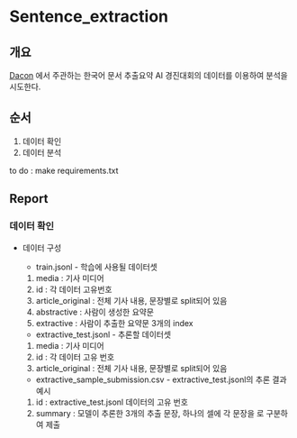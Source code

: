 # Sentence_extraction

## 개요
[Dacon](https://dacon.io/competitions/official/235671/overview/) 에서 주관하는 한국어 문서 추출요약 AI 경진대회의 데이터를 이용하여 분석을 시도한다.

## 순서
1. 데이터 확인
2. 데이터 분석

to do : make requirements.txt 


## Report
### 데이터 확인

* 데이터 구성

    * train.jsonl - 학습에 사용될 데이터셋

    1. media : 기사 미디어
    2. id : 각 데이터 고유번호
    3. article_original : 전체 기사 내용, 문장별로 split되어 있음
    4. abstractive : 사람이 생성한 요약문
    5. extractive : 사람이 추출한 요약문 3개의 index

    * extractive_test.jsonl - 추론할 데이터셋

    1. media : 기사 미디어
    2. id : 각 데이터 고유 번호
    3. article_original : 전체 기사 내용, 문장별로 split되어 있음


    * extractive_sample_submission.csv - extractive_test.jsonl의 추론 결과예시
    
    1. id : extractive_test.jsonl 데이터의 고유 번호
    2. summary : 모델이 추론한 3개의 추출 문장, 하나의 셀에 각 문장을 로 구분하여 제출
